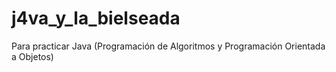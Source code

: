 # j4va_y_la_bielseada
Para practicar Java (Programación de Algoritmos y Programación Orientada a Objetos)
